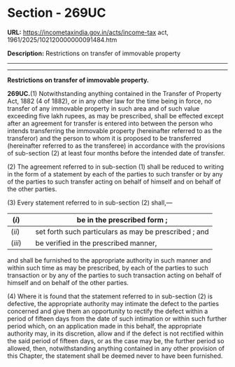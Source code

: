 # Section - 269UC

**URL:** https://incometaxindia.gov.in/acts/income-tax act, 1961/2025/102120000000091484.htm

**Description:** Restrictions on transfer of immovable property

---

****

**Restrictions on transfer of immovable property.**

**269UC.**(1) Notwithstanding anything contained in the Transfer of Property Act, 1882 (4 of 1882), or in any other law for the time being in force, no transfer of any immovable property in such area and of such value exceeding five lakh rupees, as may be prescribed, shall be effected except after an agreement for transfer is entered into between the person who intends transferring the immovable property (hereinafter referred to as the transferor) and the person to whom it is proposed to be transferred (hereinafter referred to as the transferee) in accordance with the provisions of sub-section (2) at least four months before the intended date of transfer.

(2) The agreement referred to in sub-section (1) shall be reduced to writing in the form of a statement by each of the parties to such transfer or by any of the parties to such transfer acting on behalf of himself and on behalf of the other parties.

(3) Every statement referred to in sub-section (2) shall,—

(_i_)|  |  be in the prescribed form ;  
---|---|---  
(_ii_)|  |  set forth such particulars as may be prescribed ; and  
(_iii_)|  |  be verified in the prescribed manner,  
  
and shall be furnished to the appropriate authority in such manner and within such time as may be prescribed, by each of the parties to such transaction or by any of the parties to such transaction acting on behalf of himself and on behalf of the other parties.

(4) Where it is found that the statement referred to in sub-section (2) is defective, the appropriate authority may intimate the defect to the parties concerned and give them an opportunity to rectify the defect within a period of fifteen days from the date of such intimation or within such further period which, on an application made in this behalf, the appropriate authority may, in its discretion, allow and if the defect is not rectified within the said period of fifteen days, or as the case may be, the further period so allowed, then, notwithstanding anything contained in any other provision of this Chapter, the statement shall be deemed never to have been furnished.